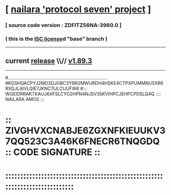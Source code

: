 
# [ [nailara 'protocol seven' project](http://nailara.network/) ]

### [ source code version : ZDFITZ56NA-3960.0 ]

### ( this is the [ISC license](license)d "base" branch )
---
## current [release](https://github.com/nailara-technologies/protocol-7/releases) \\\\// [v1.89.3](https://github.com/nailara-technologies/protocol-7/releases/tag/v1.89.3)
---
#.............................................................................
#KGSHQACPYJ2MD3DJGBC3YBR2MWURDH4HSKE4CTPXPUMMNU5XR6RXQJLAIVLQIE7JKNC7IJLCUUFW6
#::: WGEIDRRAKTKAUJ6XFSLCYO2HPN4NJSV35KVIHPCJEHPCPDSLQ4Q :::: NAILARA AMOS :::
# :: ZIVGHVXCNABJE6ZGXNFKIEUUKV37QQ523C3A46K6FNECR6TNQGDQ :: CODE SIGNATURE ::
# ::::::::::::::::::::::::::::::::::::::::::::::::::::::::::::::::::::::::::::
